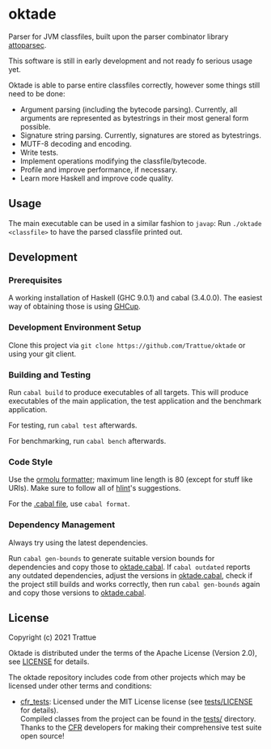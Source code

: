 # oktade

Parser for JVM classfiles, built upon the parser combinator library
[attoparsec](https://hackage.haskell.org/package/attoparsec).

This software is still in early development and not ready fo serious usage yet.

Oktade is able to parse entire classfiles correctly, however some things still
need to be done:
* Argument parsing (including the bytecode parsing). Currently, all arguments
  are represented as bytestrings in their most general form possible.
* Signature string parsing. Currently, signatures are stored as bytestrings.
* MUTF-8 decoding and encoding.
* Write tests.
* Implement operations modifying the classfile/bytecode.
* Profile and improve performance, if necessary.
* Learn more Haskell and improve code quality.

## Usage

The main executable can be used in a similar fashion to `javap`: Run
`./oktade <classfile>` to have the parsed classfile printed out.

## Development
### Prerequisites

A working installation of Haskell (GHC 9.0.1) and cabal (3.4.0.0). The easiest
way of obtaining those is using [GHCup](https://www.haskell.org/ghcup/).

### Development Environment Setup

Clone this project via `git clone https://github.com/Trattue/oktade` or using
your git client.

### Building and Testing

Run `cabal build` to produce executables of all targets. This will produce
executables of the main application, the test application and the benchmark
application.

For testing, run `cabal test` afterwards.

For benchmarking, run `cabal bench` afterwards.

### Code Style

Use the [ormolu formatter](https://github.com/tweag/ormolu); maximum line length
is 80 (except for stuff like URIs). Make sure to follow all of
[hlint](https://github.com/ndmitchell/hlint)'s suggestions.

For the [.cabal file](oktade.cabal), use `cabal format`.

### Dependency Management

Always try using the latest dependencies.

Run `cabal gen-bounds` to generate suitable version bounds for dependencies and
copy those to [oktade.cabal](oktade.cabal). If `cabal outdated` reports any
outdated dependencies, adjust the versions in [oktade.cabal](oktade.cabal),
check if the project still builds and works correctly, then run
`cabal gen-bounds` again and copy those versions to
[oktade.cabal](oktade.cabal).

## License

Copyright (c) 2021 Trattue

Oktade is distributed under the terms of the Apache License (Version 2.0), see
[LICENSE](LICENSE) for details.

The oktade repository includes code from other projects which may be licensed
under other terms and conditions:
* [cfr_tests](https://github.com/leibnitz27/cfr_tests): Licensed under the MIT
  License license (see [tests/LICENSE](tests/LICENSE) for details).<br>
  Compiled classes from the project can be found in the [tests/](tests/)
  directory.<br>
  Thanks to the [CFR](https://github.com/leibnitz27/cfr) developers for making
  their comprehensive test suite open source!

